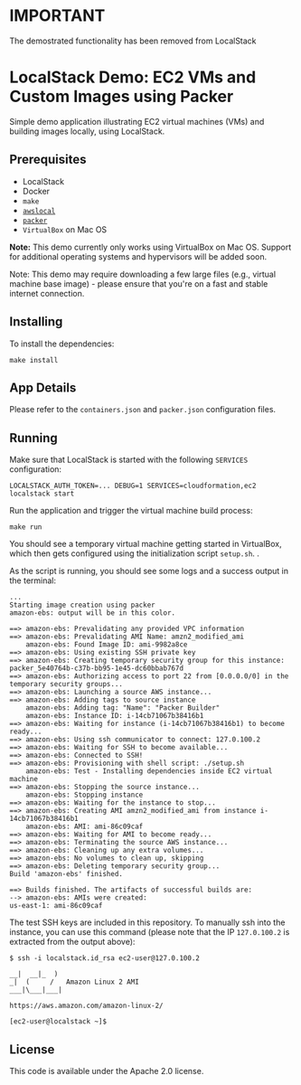 # IMPORTANT
The demostrated functionality has been removed from LocalStack

# LocalStack Demo: EC2 VMs and Custom Images using Packer

Simple demo application illustrating EC2 virtual machines (VMs) and building images locally, using LocalStack.

## Prerequisites

* LocalStack
* Docker
* `make`
* [`awslocal`](https://github.com/localstack/awscli-local)
* [`packer`](https://www.packer.io)
* `VirtualBox` on Mac OS

**Note:** This demo currently only works using VirtualBox on Mac OS. Support for additional operating systems and hypervisors will be added soon.

Note: This demo may require downloading a few large files (e.g., virtual machine base image) - please ensure that you're on a fast and stable internet connection.

## Installing

To install the dependencies:
```
make install
```

## App Details

Please refer to the `containers.json` and `packer.json` configuration files.

## Running

Make sure that LocalStack is started with the following `SERVICES` configuration:
```
LOCALSTACK_AUTH_TOKEN=... DEBUG=1 SERVICES=cloudformation,ec2 localstack start
```

Run the application and trigger the virtual machine build process:
```
make run
```

You should see a temporary virtual machine getting started in VirtualBox, which then gets configured using the initialization script `setup.sh`. .

As the script is running, you should see some logs and a success output in the terminal:
```
...
Starting image creation using packer
amazon-ebs: output will be in this color.

==> amazon-ebs: Prevalidating any provided VPC information
==> amazon-ebs: Prevalidating AMI Name: amzn2_modified_ami
    amazon-ebs: Found Image ID: ami-9982a8ce
==> amazon-ebs: Using existing SSH private key
==> amazon-ebs: Creating temporary security group for this instance: packer_5e40764b-c37b-bb95-1e45-dc60bbab767d
==> amazon-ebs: Authorizing access to port 22 from [0.0.0.0/0] in the temporary security groups...
==> amazon-ebs: Launching a source AWS instance...
==> amazon-ebs: Adding tags to source instance
    amazon-ebs: Adding tag: "Name": "Packer Builder"
    amazon-ebs: Instance ID: i-14cb71067b38416b1
==> amazon-ebs: Waiting for instance (i-14cb71067b38416b1) to become ready...
==> amazon-ebs: Using ssh communicator to connect: 127.0.100.2
==> amazon-ebs: Waiting for SSH to become available...
==> amazon-ebs: Connected to SSH!
==> amazon-ebs: Provisioning with shell script: ./setup.sh
    amazon-ebs: Test - Installing dependencies inside EC2 virtual machine
==> amazon-ebs: Stopping the source instance...
    amazon-ebs: Stopping instance
==> amazon-ebs: Waiting for the instance to stop...
==> amazon-ebs: Creating AMI amzn2_modified_ami from instance i-14cb71067b38416b1
    amazon-ebs: AMI: ami-86c09caf
==> amazon-ebs: Waiting for AMI to become ready...
==> amazon-ebs: Terminating the source AWS instance...
==> amazon-ebs: Cleaning up any extra volumes...
==> amazon-ebs: No volumes to clean up, skipping
==> amazon-ebs: Deleting temporary security group...
Build 'amazon-ebs' finished.

==> Builds finished. The artifacts of successful builds are:
--> amazon-ebs: AMIs were created:
us-east-1: ami-86c09caf
```

The test SSH keys are included in this repository. To manually ssh into the instance, you can use this command (please note that the IP `127.0.100.2` is extracted from the output above):
```
$ ssh -i localstack.id_rsa ec2-user@127.0.100.2

__|  __|_  )
_|  (     /   Amazon Linux 2 AMI
___|\___|___|

https://aws.amazon.com/amazon-linux-2/

[ec2-user@localstack ~]$
```

## License

This code is available under the Apache 2.0 license.
